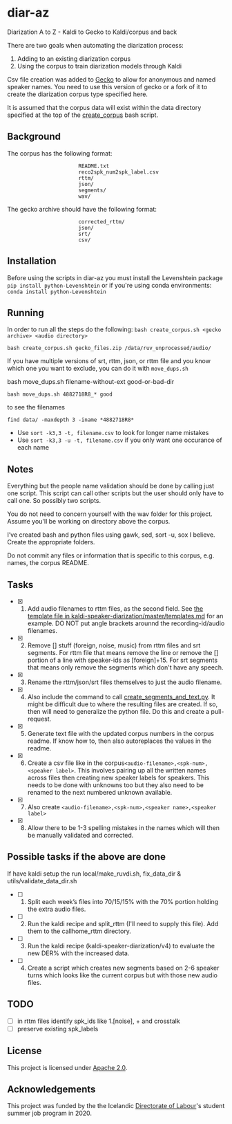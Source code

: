 # diar-az
Diarization A to Z - Kaldi to Gecko to Kaldi/corpus and back

There are two goals when automating the diarization process:
1. Adding to an existing diarization corpus
2. Using the corpus to train diarization models through Kaldi

Csv file creation was added to [Gecko](https://github.com/judyfong/gecko/pull/1) to allow for anonymous and named speaker names. You need to use this version of gecko or a fork of it to create the diarization corpus type specified here.

It is assumed that the corpus data will exist within the data directory specified at the top of the [create_corpus](create_corpus.sh) bash script.

## Background

The corpus has the following format:
```                corpus-root
                       README.txt
                       reco2spk_num2spk_label.csv
                       rttm/
                       json/
                       segments/
                       wav/
```

The gecko archive should have the following format:
```                gecko-root
                       corrected_rttm/
                       json/
                       srt/
                       csv/
```

## Installation

Before using the scripts in diar-az you must install the Levenshtein package
`pip install python-Levenshtein`
or if you're using conda environments:
`conda install python-Levenshtein`

## Running

In order to run all the steps do the following:
`bash create_corpus.sh <gecko archive> <audio directory>`

`bash create_corpus.sh gecko_files.zip /data/ruv_unprocessed/audio/`

If you have multiple versions of srt, rttm, json, or rttm file and you know which one you want to exclude, you can do it with `move_dups.sh`

bash move_dups.sh filename-without-ext good-or-bad-dir

`bash move_dups.sh 4882718R8_* good`

to see the filenames

`find data/ -maxdepth 3 -iname *4882718R8*`

- Use `sort -k3,3 -t, filename.csv` to look for longer name mistakes
- Use `sort -k3,3 -u -t, filename.csv` if you only want one occurance of each name

## Notes
Everything but the people name validation should be done by calling just one script. This script can call other scripts but the user should only have to call one. So possibly two scripts.

You do not need to concern yourself with the wav folder for this project. Assume you'll be working on directory above the corpus.

I’ve created bash and python files using gawk, sed, sort -u, sox I believe. Create the appropriate folders.

Do not commit any files or information that is specific to this corpus, e.g. names, the corpus README.

## Tasks
- [x] 1. Add audio filenames to rttm files, as the second field. See [the template file in kaldi-speaker-diarization/master/templates.md](https://github.com/cadia-lvl/kaldi-speaker-diarization/blob/master/templates.md) for an example. DO NOT put angle brackets arounnd the recording-id/audio filenames.
- [x] 2. Remove [] stuff (foreign, noise, music) from rttm files and srt segments. For rttm file that means remove the line or remove the [] portion of a line with speaker-ids as [foreign]+15. For srt segments that means only remove the segments which don't have any speech.
- [x] 3. Rename the rttm/json/srt files themselves to just the audio filename.
- [x] 4. Also include the command to call [create_segments_and_text.py](https://github.com/cadia-lvl/broadcast_data_prep/blob/master/ruv/create_segments_and_text.py). It might be difficult due to where the resulting files are created. If so, then will need to generalize the python file. Do this and create a pull-request.
- [x] 5. Generate text file with the updated corpus numbers in the corpus readme. If know how to, then also autoreplaces the values in the readme.
- [X] 6. Create a csv file like in the corpus`<audio-filename>,<spk-num>,<speaker label>`. This involves pairing up all the written names across files then creating new speaker labels for speakers. This needs to be done with unknowns too but they also need to be renamed to the next numbered unknown available.
- [X] 7. Also create `<audio-filename>,<spk-num>,<speaker name>,<speaker label>`
- [X] 8. Allow there to be 1-3 spelling mistakes in the names which will then be manually validated and corrected.

## Possible tasks if the above are done
If have kaldi setup the run local/make_ruvdi.sh, fix_data_dir & utils/validate_data_dir.sh

- [ ] 1. Split each week’s files into 70/15/15% with the 70% portion holding the extra audio files.
- [ ] 2. Run the kaldi recipe and split_rttm (I'll need to supply this file). Add them to the callhome_rttm directory.
- [ ] 3. Run the kaldi recipe (kaldi-speaker-diarization/v4) to evaluate the new DER% with the increased data.
- [ ] 4. Create a script which creates new segments based on 2-6 speaker turns which looks like the current corpus but with those new audio files.

## TODO
- [ ] in rttm files identify spk_ids like 1.[noise], + and crosstalk
- [ ] preserve existing spk_labels

## License
This project is licensed under [Apache 2.0](License).

## Acknowledgements

This project was funded by the the Icelandic [Directorate of Labour](https://vinnumalastofnun.is/)'s student summer job program in 2020.
